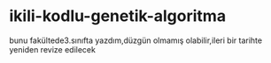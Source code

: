 # ikili-kodlu-genetik-algoritma
bunu fakültede3.sınıfta yazdım,düzgün olmamış olabilir,ileri bir tarihte yeniden revize edilecek
